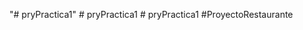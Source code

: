 "# pryPractica1" 
#   p r y P r a c t i c a 1  
 #   p r y P r a c t i c a 1  
 # P r o y e c t o R e s t a u r a n t e  
 